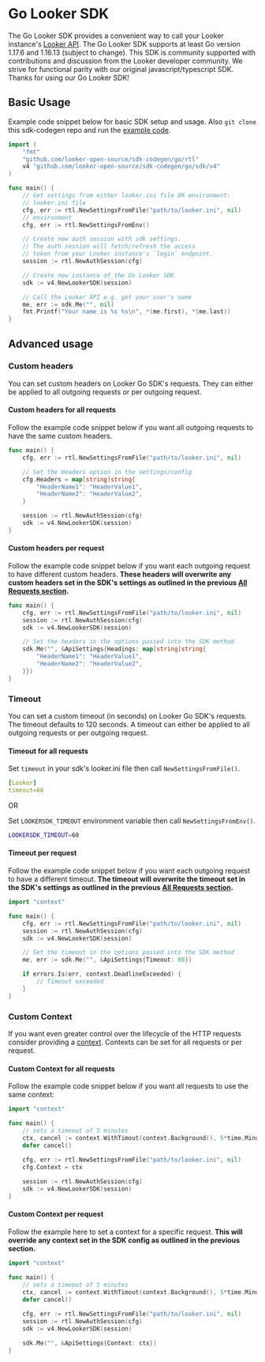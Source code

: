 # Go Looker SDK

The Go Looker SDK provides a convenient way to call your Looker instance's [Looker API](https://developers.looker.com/api/overview). The Go Looker SDK supports at least Go version 1.17.6 and 1.16.13 (subject to change). This SDK is community supported with contributions and discussion from the Looker developer community. We strive for functional parity with our original javascript/typescript SDK. Thanks for using our Go Looker SDK!

## Basic Usage

Example code snippet below for basic SDK setup and usage. Also `git clone` this sdk-codegen repo and run the [example code](go/example/main.go).

```go
import (
    "fmt"
    "github.com/looker-open-source/sdk-codegen/go/rtl"
    v4 "github.com/looker-open-source/sdk-codegen/go/sdk/v4"
)

func main() {
    // Get settings from either looker.ini file OR environment:
    // looker.ini file
    cfg, err := rtl.NewSettingsFromFile("path/to/looker.ini", nil)
    // environment
    cfg, err := rtl.NewSettingsFromEnv()

    // Create new auth session with sdk settings.
    // The auth session will fetch/refresh the access
    // token from your Looker instance's `login` endpoint.
    session := rtl.NewAuthSession(cfg)

    // Create new instance of the Go Looker SDK
    sdk := v4.NewLookerSDK(session)

    // Call the Looker API e.g. get your user's name
    me, err := sdk.Me("", nil)
    fmt.Printf("Your name is %s %s\n", *(me.first), *(me.last))
}
```

## Advanced usage

### Custom headers

You can set custom headers on Looker Go SDK's requests. They can either be applied to all outgoing requests or per outgoing request.

#### Custom headers for all requests

Follow the example code snippet below if you want all outgoing requests to have the same custom headers.

```go
func main() {
    cfg, err := rtl.NewSettingsFromFile("path/to/looker.ini", nil)

    // Set the Headers option in the settings/config
    cfg.Headers = map[string]string{
        "HeaderName1": "HeaderValue1",
        "HeaderName2": "HeaderValue2",
    }

    session := rtl.NewAuthSession(cfg)
    sdk := v4.NewLookerSDK(session)
}
```

#### Custom headers per request

Follow the example code snippet below if you want each outgoing request to have different custom headers. **These headers will overwrite any custom headers set in the SDK's settings as outlined in the previous [All Requests section](#custom-headers-for-all-requests).**

```go
func main() {
    cfg, err := rtl.NewSettingsFromFile("path/to/looker.ini", nil)
    session := rtl.NewAuthSession(cfg)
    sdk := v4.NewLookerSDK(session)

    // Set the headers in the options passed into the SDK method
    sdk.Me("", &ApiSettings{Headings: map[string]string{
        "HeaderName1": "HeaderValue1",
        "HeaderName2": "HeaderValue2",
    }})
}
```

### Timeout

You can set a custom timeout (in seconds) on Looker Go SDK's requests. The timeout defaults to 120 seconds. A timeout can either be applied to all outgoing requests or per outgoing request.

#### Timeout for all requests

Set `timeout` in your sdk's looker.ini file then call `NewSettingsFromFile()`.

```YAML
[Looker]
timeout=60
```

OR

Set `LOOKERSDK_TIMEOUT` environment variable then call `NewSettingsFromEnv()`.

```bash
LOOKERSDK_TIMEOUT=60
```

#### Timeout per request

Follow the example code snippet below if you want each outgoing request to have a different timeout. **The timeout will overwrite the timeout set in the SDK's settings as outlined in the previous [All Requests section](#timeout-for-all-requests).**

```go
import "context"

func main() {
    cfg, err := rtl.NewSettingsFromFile("path/to/looker.ini", nil)
    session := rtl.NewAuthSession(cfg)
    sdk := v4.NewLookerSDK(session)

    // Set the timeout in the options passed into the SDK method
    me, err := sdk.Me("", &ApiSettings{Timeout: 60})

    if errors.Is(err, context.DeadlineExceeded) {
        // Timeout exceeded
    }
}
```
### Custom Context

If you want even greater control over the lifecycle of the HTTP requests consider providing a [context](https://pkg.go.dev/context). Contexts can be set for all requests or per request.

#### Custom Context for all requests

Follow the example code snippet below if you want all requests to use the same context:

```go
import "context"

func main() {
    // sets a timeout of 5 minutes
    ctx, cancel := context.WithTimout(context.Background(), 5*time.Minute)
    defer cancel()
    
    cfg, err := rtl.NewSettingsFromFile("path/to/looker.ini", nil)
    cfg.Context = ctx

    session := rtl.NewAuthSession(cfg)
    sdk := v4.NewLookerSDK(session)
}
```

#### Custom Context per request

Follow the example here to set a context for a specific request. **This will override any context set in the SDK config as outlined in the previous section.**

```go
import "context"

func main() {
    // sets a timeout of 5 minutes
    ctx, cancel := context.WithTimout(context.Background(), 5*time.Minute)
    defer cancel()
    
    cfg, err := rtl.NewSettingsFromFile("path/to/looker.ini", nil)
    session := rtl.NewAuthSession(cfg)
    sdk := v4.NewLookerSDK(session)

    sdk.Me("", &ApiSettings{Context: ctx})
}
```
